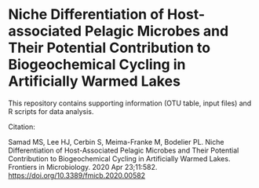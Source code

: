 # Niche Differentiation of Host-associated Pelagic Microbes and Their Potential Contribution to Biogeochemical Cycling in Artificially Warmed Lakes

This repository contains supporting information (OTU table, input files) and R scripts for data analysis.

Citation: 

Samad MS, Lee HJ, Cerbin S, Meima-Franke M, Bodelier PL. Niche Differentiation of Host-Associated Pelagic Microbes and Their Potential Contribution to Biogeochemical Cycling in Artificially Warmed Lakes. Frontiers in Microbiology. 2020 Apr 23;11:582. https://doi.org/10.3389/fmicb.2020.00582

